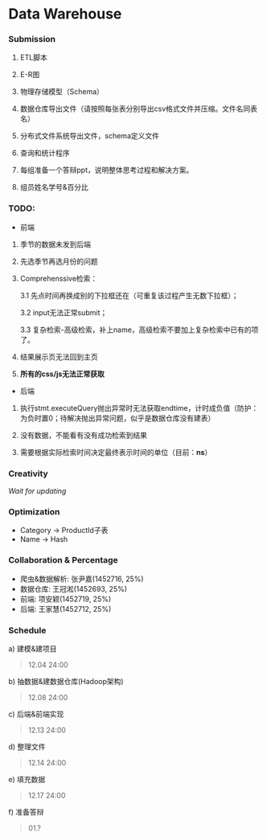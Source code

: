 ﻿# Data Warehouse

### Submission

1.  ETL脚本

2.  E-R图

3.  物理存储模型（Schema）

4.  数据仓库导出文件（请按照每张表分别导出csv格式文件并压缩。文件名同表名）

5.  分布式文件系统导出文件，schema定义文件

6.  查询和统计程序

7.  每组准备一个答辩ppt，说明整体思考过程和解决方案。

8.  组员姓名学号&百分比

### TODO:

- 前端

1. 季节的数据未发到后端

2. 先选季节再选月份的问题

3. Comprehenssive检索：

    3.1 先点时间再换成别的下拉框还在（可重复该过程产生无数下拉框）；

    3.2 input无法正常submit；

    3.3 复杂检索-高级检索，补上name，高级检索不要加上复杂检索中已有的项了。

4. 结果展示页无法回到主页

5. **所有的css/js无法正常获取**

- 后端

1. 执行stmt.executeQuery抛出异常时无法获取endtime，计时成负值（防护：为负时置0；待解决抛出异常问题，似乎是数据仓库没有建表）

2. 没有数据，不能看有没有成功检索到结果

3. 需要根据实际检索时间决定最终表示时间的单位（目前：**ns**）

### Creativity

*Wait for updating*

### Optimization

- Category -> ProductId子表
- Name -> Hash

### Collaboration & Percentage

- 爬虫&数据解析: 张尹嘉(1452716, 25%)
- 数据仓库: 王冠淞(1452693, 25%)
- 前端: 项安颖(1452719, 25%)
- 后端: 王家慧(1452712, 25%)

### Schedule

a) 建模&建项目
>12.04 24:00

b) 抽数据&建数据仓库(Hadoop架构)
>12.08 24:00

c) 后端&前端实现
>12.13 24:00

d) 整理文件
>12.14 24:00

e) 填充数据
>12.17 24:00

f) 准备答辩
>01.?
